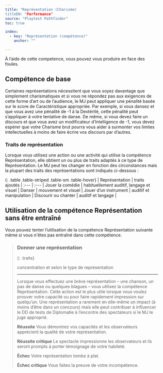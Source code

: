 ```yaml
---
title: "Représentation (Charisme)
titleEN: "Performance"
source: "Playtest Pathfinder"
toc: true

index:
  - key: "Représentation (compétence)"
    anchor: ""

---
```


À l’aide de cette competence, vous pouvez vous produire en face des foules.

## Compétence de base
Certaines représentations nécessitent que vous soyez davantage que simplement charismatiques et si vous ne répondez pas aux exigences de cette forme d’art ou de l’audience, le MJ peut appliquer une pénalité basée sur le score de Caractéristique appropriée.
Par exemple, si vous dansez et que vous avez une pénalité de -1 à la Dextérité, cette pénalité peut s’appliquer à votre tentative de danse. 
De même, si vous devez faire un discours et que vous avez un modificateur d’Intelligence de -1, vous devez espérer que votre Charisme brut pourra vous aider à surmonter vos limites intellectuelles à moins de faire écrire vos discours par d’autres.

### Traits de représentation
Lorsque vous utilisez une action ou une activité qui utilise la compétence Représentation, elle obtient un ou plus de traits adaptés à ce type de Représentation. Le MJ peut les changer en fonction des circonstances mais la plupart des traits des représentations sont indiqués ci-dessous :

{: .table .table-striped .table-sm .table-hover}
| Représentation | traits ajoutés
| :--- | :---
| Jouer la comédie | habituellement auditif, langage et visuel
| Danser | mouvement et visuel
| Jouer d’un instrument | auditif et manipulation
| Discourir ou chanter | auditif et langage
|

## Utilisation de la compétence Représentation sans être entraîné
Vous pouvez tenter l’utilisation de la compétence Représentation suivante même si vous n'êtes pas entraîné dans cette compétence.

> ### Donner une représentation
>
> {: .traits}
>
> concentration
> et selon le type de représentation
> 
> ---
>
> Lorsque vous effectuez une brève représentation – une chanson, un pas de danse ou quelques blagues – vous utilisez la compétence Représentation.
> Cette action est le plus utile lorsque vous voulez prouver votre capacité ou pour faire rapidement impression sur quelqu’un.
> Une représentation a rarement en elle-même un impact (à moins d’être dans un concours) mais elle peut contribuer à influencer le DD de tests de Diplomatie à l’encontre des spectateurs si le MJ le juge approprié.
>
> **Réussite** Vous démontrez vos capacités et les observateurs apprécient la qualité de votre représentation.
>
> **Réussite critique** Le spectacle impressionne les observateurs et ils seront prompts à porter témoignage de votre habileté.
>
> **Échec** Votre représentation tombe à plat.
>
> **Échec critique** Vous faites la preuve de votre incompétence.


